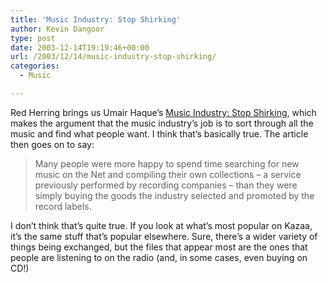 ```yaml
---
title: 'Music Industry: Stop Shirking'
author: Kevin Dangoor
type: post
date: 2003-12-14T19:19:46+00:00
url: /2003/12/14/music-industry-stop-shirking/
categories:
  - Music

---
```

Red Herring brings us Umair Haque&#8217;s [Music Industry: Stop Shirking][1], which makes the argument that the music industry&#8217;s job is to sort through all the music and find what people want. I think that&#8217;s basically true. The article then goes on to say:

> Many people were more happy to spend time searching for new music on the Net and compiling their own collections &#8211; a service previously performed by recording companies &#8211; than they were simply buying the goods the industry selected and promoted by the record labels.

I don&#8217;t think that&#8217;s quite true. If you look at what&#8217;s most popular on Kazaa, it&#8217;s the same stuff that&#8217;s popular elsewhere. Sure, there&#8217;s a wider variety of things being exchanged, but the files that appear most are the ones that people are listening to on the radio (and, in some cases, even buying on CD!)

 [1]: http://www.herring.com/ForumPage_111903-04.aspx "RED HERRING | The Business of Technology"